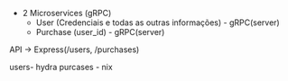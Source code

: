- 2 Microservices (gRPC)
  - User (Credenciais e todas as outras informações) - gRPC(server)
  - Purchase (user_id) - gRPC(server)

API -> Express(/users, /purchases)

users- hydra
purcases - nix